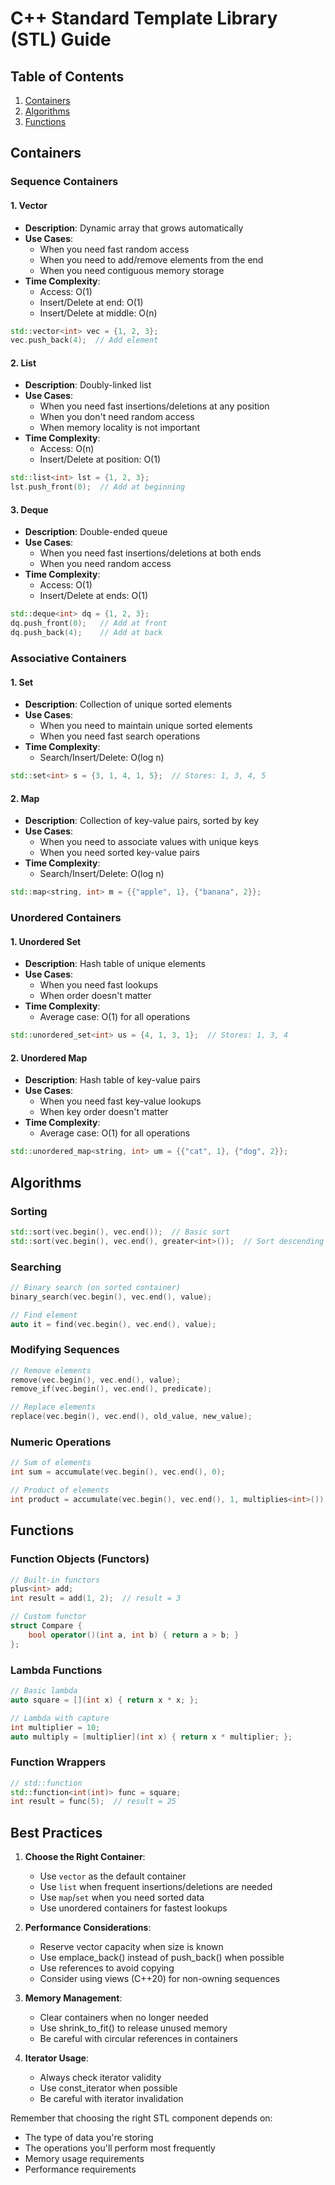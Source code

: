 # C++ Standard Template Library (STL) Guide

## Table of Contents
1. [Containers](#containers)
2. [Algorithms](#algorithms)
3. [Functions](#functions)

## Containers

### Sequence Containers

#### 1. Vector
- **Description**: Dynamic array that grows automatically
- **Use Cases**:
  - When you need fast random access
  - When you need to add/remove elements from the end
  - When you need contiguous memory storage
- **Time Complexity**:
  - Access: O(1)
  - Insert/Delete at end: O(1)
  - Insert/Delete at middle: O(n)
```cpp
std::vector<int> vec = {1, 2, 3};
vec.push_back(4);  // Add element
```

#### 2. List
- **Description**: Doubly-linked list
- **Use Cases**:
  - When you need fast insertions/deletions at any position
  - When you don't need random access
  - When memory locality is not important
- **Time Complexity**:
  - Access: O(n)
  - Insert/Delete at position: O(1)
```cpp
std::list<int> lst = {1, 2, 3};
lst.push_front(0);  // Add at beginning
```

#### 3. Deque
- **Description**: Double-ended queue
- **Use Cases**:
  - When you need fast insertions/deletions at both ends
  - When you need random access
- **Time Complexity**:
  - Access: O(1)
  - Insert/Delete at ends: O(1)
```cpp
std::deque<int> dq = {1, 2, 3};
dq.push_front(0);   // Add at front
dq.push_back(4);    // Add at back
```

### Associative Containers

#### 1. Set
- **Description**: Collection of unique sorted elements
- **Use Cases**:
  - When you need to maintain unique sorted elements
  - When you need fast search operations
- **Time Complexity**:
  - Search/Insert/Delete: O(log n)
```cpp
std::set<int> s = {3, 1, 4, 1, 5};  // Stores: 1, 3, 4, 5
```

#### 2. Map
- **Description**: Collection of key-value pairs, sorted by key
- **Use Cases**:
  - When you need to associate values with unique keys
  - When you need sorted key-value pairs
- **Time Complexity**:
  - Search/Insert/Delete: O(log n)
```cpp
std::map<string, int> m = {{"apple", 1}, {"banana", 2}};
```

### Unordered Containers

#### 1. Unordered Set
- **Description**: Hash table of unique elements
- **Use Cases**:
  - When you need fast lookups
  - When order doesn't matter
- **Time Complexity**:
  - Average case: O(1) for all operations
```cpp
std::unordered_set<int> us = {4, 1, 3, 1};  // Stores: 1, 3, 4
```

#### 2. Unordered Map
- **Description**: Hash table of key-value pairs
- **Use Cases**:
  - When you need fast key-value lookups
  - When key order doesn't matter
- **Time Complexity**:
  - Average case: O(1) for all operations
```cpp
std::unordered_map<string, int> um = {{"cat", 1}, {"dog", 2}};
```

## Algorithms

### Sorting
```cpp
std::sort(vec.begin(), vec.end());  // Basic sort
std::sort(vec.begin(), vec.end(), greater<int>());  // Sort descending
```

### Searching
```cpp
// Binary search (on sorted container)
binary_search(vec.begin(), vec.end(), value);

// Find element
auto it = find(vec.begin(), vec.end(), value);
```

### Modifying Sequences
```cpp
// Remove elements
remove(vec.begin(), vec.end(), value);
remove_if(vec.begin(), vec.end(), predicate);

// Replace elements
replace(vec.begin(), vec.end(), old_value, new_value);
```

### Numeric Operations
```cpp
// Sum of elements
int sum = accumulate(vec.begin(), vec.end(), 0);

// Product of elements
int product = accumulate(vec.begin(), vec.end(), 1, multiplies<int>());
```

## Functions

### Function Objects (Functors)
```cpp
// Built-in functors
plus<int> add;
int result = add(1, 2);  // result = 3

// Custom functor
struct Compare {
    bool operator()(int a, int b) { return a > b; }
};
```

### Lambda Functions
```cpp
// Basic lambda
auto square = [](int x) { return x * x; };

// Lambda with capture
int multiplier = 10;
auto multiply = [multiplier](int x) { return x * multiplier; };
```

### Function Wrappers
```cpp
// std::function
std::function<int(int)> func = square;
int result = func(5);  // result = 25
```

## Best Practices

1. **Choose the Right Container**:
   - Use `vector` as the default container
   - Use `list` when frequent insertions/deletions are needed
   - Use `map`/`set` when you need sorted data
   - Use unordered containers for fastest lookups

2. **Performance Considerations**:
   - Reserve vector capacity when size is known
   - Use emplace_back() instead of push_back() when possible
   - Use references to avoid copying
   - Consider using views (C++20) for non-owning sequences

3. **Memory Management**:
   - Clear containers when no longer needed
   - Use shrink_to_fit() to release unused memory
   - Be careful with circular references in containers

4. **Iterator Usage**:
   - Always check iterator validity
   - Use const_iterator when possible
   - Be careful with iterator invalidation

Remember that choosing the right STL component depends on:
- The type of data you're storing
- The operations you'll perform most frequently
- Memory usage requirements
- Performance requirements